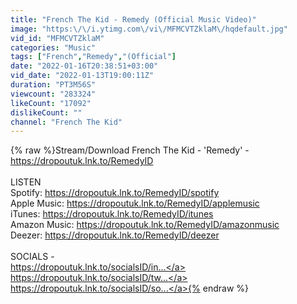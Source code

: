 ```yaml
---
title: "French The Kid - Remedy (Official Music Video)"
image: "https:\/\/i.ytimg.com\/vi\/MFMCVTZklaM\/hqdefault.jpg"
vid_id: "MFMCVTZklaM"
categories: "Music"
tags: ["French","Remedy","(Official"]
date: "2022-01-16T20:38:51+03:00"
vid_date: "2022-01-13T19:00:11Z"
duration: "PT3M56S"
viewcount: "283324"
likeCount: "17092"
dislikeCount: ""
channel: "French The Kid"
---
```

{% raw %}Stream/Download French The Kid -  'Remedy' - <a rel="nofollow" target="blank" href="https://dropoutuk.lnk.to/RemedyID">https://dropoutuk.lnk.to/RemedyID</a><br /><br />LISTEN<br />Spotify: <a rel="nofollow" target="blank" href="https://dropoutuk.lnk.to/RemedyID/spotify">https://dropoutuk.lnk.to/RemedyID/spotify</a><br />Apple Music: <a rel="nofollow" target="blank" href="https://dropoutuk.lnk.to/RemedyID/applemusic">https://dropoutuk.lnk.to/RemedyID/applemusic</a><br />iTunes: <a rel="nofollow" target="blank" href="https://dropoutuk.lnk.to/RemedyID/itunes">https://dropoutuk.lnk.to/RemedyID/itunes</a><br />Amazon Music: <a rel="nofollow" target="blank" href="https://dropoutuk.lnk.to/RemedyID/amazonmusic">https://dropoutuk.lnk.to/RemedyID/amazonmusic</a><br />Deezer: <a rel="nofollow" target="blank" href="https://dropoutuk.lnk.to/RemedyID/deezer">https://dropoutuk.lnk.to/RemedyID/deezer</a><br /><br />SOCIALS - <br /><a rel="nofollow" target="blank" href="https://dropoutuk.lnk.to/socialsID/in...">https://dropoutuk.lnk.to/socialsID/in...</a><br /><a rel="nofollow" target="blank" href="https://dropoutuk.lnk.to/socialsID/tw...">https://dropoutuk.lnk.to/socialsID/tw...</a><br /><a rel="nofollow" target="blank" href="https://dropoutuk.lnk.to/socialsID/so...">https://dropoutuk.lnk.to/socialsID/so...</a>{% endraw %}
